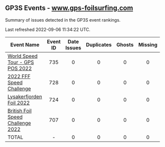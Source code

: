 ## GP3S Events - www.gps-foilsurfing.com

Summary of issues detected in the GP3S event rankings.

Last refreshed 2022-09-06 11:34:22 UTC.

| Event Name | Event ID | Date Issues | Duplicates | Ghosts | Missing | Incorrect | Actions |
| ---------- | :------: | :---------: | :--------: | :----: | :-----: | :-------: | :-----: |
| [World Speed Tour - GPS POS 2022](735.md) | 735 | 0 | 0 | 0 | 0 | 0 | 0 |
| [2022 FFF Speed Challenge](728.md) | 728 | 0 | 0 | 0 | 0 | 0 | 0 |
| [Lysakerfjorden Foil 2022](724.md) | 724 | 0 | 0 | 0 | 0 | 0 | 0 |
| [British Foil Speed Challenge 2022](707.md) | 707 | 0 | 0 | 0 | 0 | 0 | 0 |
| TOTAL | - | 0 | 0 | 0 | 0 | 0 | 0 |
